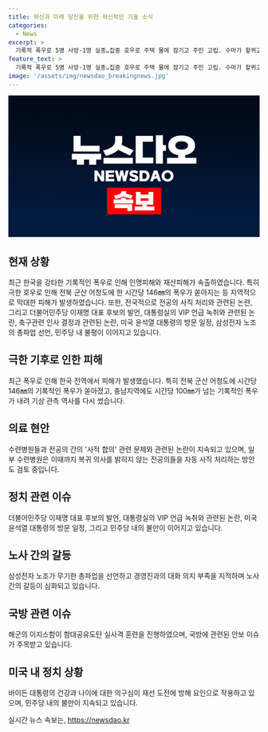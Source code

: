 ```yaml
---
title: 혁신과 미래 당신을 위한 혁신적인 기술 소식
categories:
  - News
excerpt: >
  기록적 폭우로 5명 사망·1명 실종…집중 호우로 주택 물에 잠기고 주민 고립. 수마가 할퀴고 간 자리는 말 그대로 쑥대밭. 전공의 사직서 처리 논란, 검사 내란시도로 탄핵 주장. 대통령실, VIP 언급 녹취에 강력 대응. 축구판, 대표팀 사령탑 인선으로 난장판. 해군 이지스함, 함대공유도탄 실사격 훈련. 삼성전자 노조, 무기한 총파업 선언. 민주당 내 바이든 필패론 공개. 
feature_text: >
  기록적 폭우로 5명 사망·1명 실종…집중 호우로 주택 물에 잠기고 주민 고립. 수마가 할퀴고 간 자리는 말 그대로 쑥대밭. 전공의 사직서 처리 논란, 검사 내란시도로 탄핵 주장. 대통령실, VIP 언급 녹취에 강력 대응. 축구판, 대표팀 사령탑 인선으로 난장판. 해군 이지스함, 함대공유도탄 실사격 훈련. 삼성전자 노조, 무기한 총파업 선언. 민주당 내 바이든 필패론 공개. 
image: '/assets/img/newsdao_breakingnews.jpg'
---
```


<p><img src="/assets/img/newsdao_breakingnews.jpg" alt="firstkoreanews 속보" /></p>

<h2 data-ke-size="size26">현재 상황</h2>

<p data-ke-size="size16">최근 한국을 강타한 기록적인 폭우로 인해 인명피해와 재산피해가 속출하였습니다. 특히 극한 호우로 인해 전북 군산 어청도에 한 시간당 146㎜의 폭우가 쏟아지는 등 지역적으로 막대한 피해가 발생하였습니다. 또한, 전국적으로 전공의 사직 처리와 관련된 논란, 그리고 더불어민주당 이재명 대표 후보의 발언, 대통령실의 VIP 언급 녹취와 관련된 논란, 축구관련 인사 결정과 관련된 논란, 미국 윤석열 대통령의 방문 일정, 삼성전자 노조의 총파업 선언, 민주당 내 불평이 이어지고 있습니다.</p>

<h2 data-ke-size="size26">극한 기후로 인한 피해</h2>

<p data-ke-size="size16">최근 폭우로 인해 한국 전역에서 피해가 발생했습니다. 특히 전북 군산 어청도에 시간당 146㎜의 기록적인 폭우가 쏟아졌고, 충남지역에도 시간당 100㎜가 넘는 기록적인 폭우가 내려 기상 관측 역사를 다시 썼습니다.</p>

<h2 data-ke-size="size26">의료 현안</h2>

<p data-ke-size="size16">수련병원들과 전공의 간의 '사적 합의' 관련 문제와 관련된 논란이 지속되고 있으며, 일부 수련병원은 이때까지 복귀 의사를 밝히지 않는 전공의들을 자동 사직 처리하는 방안도 검토 중입니다.</p>

<h2 data-ke-size="size26">정치 관련 이슈</h2>

<p data-ke-size="size16">더불어민주당 이재명 대표 후보의 발언, 대통령실의 VIP 언급 녹취와 관련된 논란, 미국 윤석열 대통령의 방문 일정, 그리고 민주당 내의 불만이 이어지고 있습니다.</p>

<h2 data-ke-size="size26">노사 간의 갈등</h2>

<p data-ke-size="size16">삼성전자 노조가 무기한 총파업을 선언하고 경영진과의 대화 의지 부족을 지적하며 노사 간의 갈등이 심화되고 있습니다.</p>

<h2 data-ke-size="size26">국방 관련 이슈</h2>

<p data-ke-size="size16">해군의 이지스함이 함대공유도탄 실사격 훈련을 진행하였으며, 국방에 관련된 안보 이슈가 주목받고 있습니다.</p>

<h2 data-ke-size="size26">미국 내 정치 상황</h2>

<p data-ke-size="size16">바이든 대통령의 건강과 나이에 대한 의구심이 재선 도전에 방해 요인으로 작용하고 있으며, 민주당 내의 불만이 지속되고 있습니다.</p>
실시간 뉴스 속보는, <a href="https://newsdao.kr" rel="dofollow">https://newsdao.kr</a>


